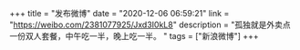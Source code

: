 +++
title = "发布微博"
date = "2020-12-06 06:59:21"
link = "https://weibo.com/2381077925/Jxd3I0kL8"
description = "孤独就是外卖点一份双人套餐，中午吃一半，晚上吃一半。 "
tags = ["新浪微博"]
+++
